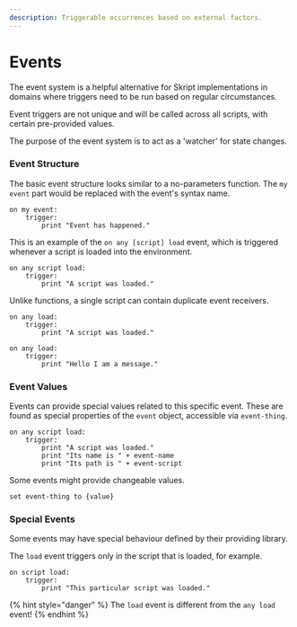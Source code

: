 ```yaml
---
description: Triggerable occurrences based on external factors.
---
```


# Events

The event system is a helpful alternative for Skript implementations in domains where triggers need to be run based on regular circumstances.

Event triggers are not unique and will be called across all scripts, with certain pre-provided values.

The purpose of the event system is to act as a 'watcher' for state changes.

### Event Structure

The basic event structure looks similar to a no-parameters function. The `my event` part would be replaced with the event's syntax name.

```clike
on my event:
    trigger:
        print "Event has happened."
```

This is an example of the `on any [script] load` event, which is triggered whenever a script is loaded into the environment.

```clike
on any script load:
    trigger:
        print "A script was loaded."
```

Unlike functions, a single script can contain duplicate event receivers.

```clike
on any load:
    trigger:
        print "A script was loaded."

on any load:
    trigger:
        print "Hello I am a message."
```

### Event Values

Events can provide special values related to this specific event. These are found as special properties of the `event` object, accessible via `event-thing`.

```clike
on any script load:
    trigger:
        print "A script was loaded."
        print "Its name is " + event-name
        print "Its path is " + event-script
```

Some events might provide changeable values.

```clike
set event-thing to {value}
```

### Special Events

Some events may have special behaviour defined by their providing library.

The `load` event triggers only in the script that is loaded, for example.

```clike
on script load:
    trigger:
        print "This particular script was loaded."
```

{% hint style="danger" %}
The `load` event is different from the `any load` event!
{% endhint %}
